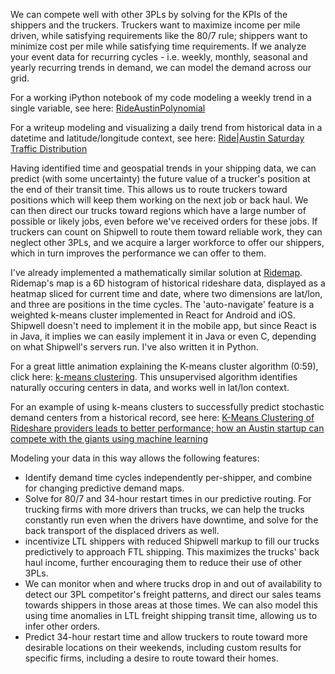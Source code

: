 We can compete well with other 3PLs by solving for the KPIs of the shippers and the truckers. Truckers want to maximize income per mile driven, while satisfying requirements like the 80/7 rule; shippers want to minimize cost per mile while satisfying time requirements. If we analyze your event data for recurring cycles - i.e. weekly, monthly, seasonal and yearly recurring trends in demand, we can model the demand across our grid.

For a working iPython notebook of my code modeling a weekly trend in a single variable, see here: [RideAustinPolynomial](https://github.com/JCMontalbano/Code-portfolio/tree/master/RideAustinPolynomial)

For a writeup modeling and visualizing a daily trend from historical data in a datetime and latitude/longitude context, see here: 
[Ride|Austin Saturday Traffic Distribution](http://www.eosmath.com/2017/05/rideaustin-saturday-traffic-distribution.html)

Having identified time and geospatial trends in your shipping data, we can predict (with some uncertainty) the future value of a trucker's position at the end of their transit time. This allows us to route truckers toward positions which will keep them working on the next job or back haul. We can then direct our trucks toward regions which have a large number of possible or likely jobs, even before we've received orders for these jobs. If truckers can count on Shipwell to route them toward reliable work, they can neglect other 3PLs, and we acquire a larger workforce to offer our shippers, which in turn improves the performance we can offer to them.

I've already implemented a mathematically similar solution at [Ridemap](https://ridemap.ai). Ridemap's map is a 6D histogram of historical rideshare data, displayed as a heatmap sliced for current time and date, where two dimensions are lat/lon, and three are positions in the time cycles. The 'auto-navigate' feature is a weighted k-means cluster implemented in React for Android and iOS. Shipwell doesn't need to implement it in the mobile app, but since React is in Java, it implies we can easily implement it in Java or even C, depending on what Shipwell's servers run. I've also written it in Python. 

For a great little animation explaining the K-means cluster algorithm (0:59), click here:
[k-means clustering](https://www.youtube.com/watch?v=5I3Ei69I40s). This unsupervised algorithm identifies naturally occuring centers in data, and works well in lat/lon context. 

For an example of using k-means clusters to successfully predict stochastic demand centers from a historical record, see here:
[K-Means Clustering of Rideshare providers leads to better performance; how an Austin startup can compete with the giants using machine learning
](http://www.eosmath.com/2017/06/k-means-clustering-of-rideshare.html)

Modeling your data in this way allows the following features:
* Identify demand time cycles independently per-shipper, and combine for changing predictive demand maps.
* Solve for 80/7 and 34-hour restart times in our predictive routing. For trucking firms with more drivers than trucks, we can help the trucks constantly run even when the drivers have downtime, and solve for the back transport of the displaced drivers as well.
* incentivize LTL shippers with reduced Shipwell markup to fill our trucks predictively to approach FTL shipping. This maximizes the trucks' back haul income, further encouraging them to reduce their use of other 3PLs.
* We can monitor when and where trucks drop in and out of availability to detect our 3PL competitor's freight patterns, and direct our sales teams towards shippers in those areas at those times. We can also model this using time anomalies in LTL freight shipping transit time, allowing us to infer other orders.
* Predict 34-hour restart time and allow truckers to route toward more desirable locations on their weekends, including custom results for specific firms, including a desire to route toward their homes.
